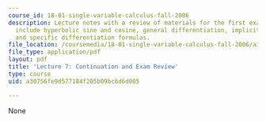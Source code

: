 ```yaml
---
course_id: 18-01-single-variable-calculus-fall-2006
description: Lecture notes with a review of materials for the first exam.  Topics
  include hyperbolic sine and cosine, general differentiation, implicit differentiation,
  and specific differentiation formulas.
file_location: /coursemedia/18-01-single-variable-calculus-fall-2006/a30756fe9d577184f205b09bc6d6d005_lec7.pdf
file_type: application/pdf
layout: pdf
title: 'Lecture 7: Continuation and Exam Review'
type: course
uid: a30756fe9d577184f205b09bc6d6d005

---
```

None